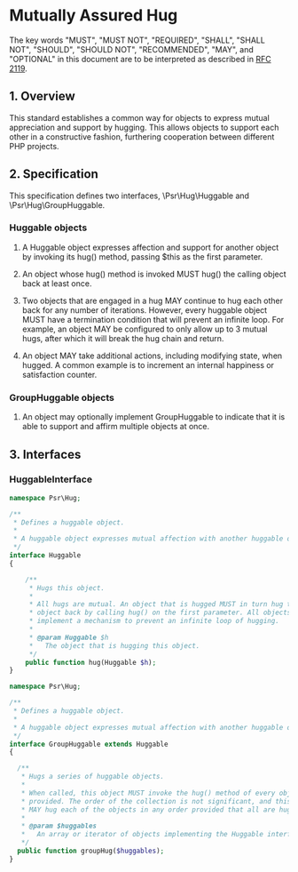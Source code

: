 Mutually Assured Hug
====================

The key words "MUST", "MUST NOT", "REQUIRED", "SHALL", "SHALL NOT", "SHOULD",
"SHOULD NOT", "RECOMMENDED", "MAY", and "OPTIONAL" in this document are to be
interpreted as described in [RFC 2119](http://tools.ietf.org/html/rfc2119).


## 1. Overview

This standard establishes a common way for objects to express mutual
appreciation and support by hugging.  This allows objects to support each other
in a constructive fashion, furthering cooperation between different PHP projects.

## 2. Specification

This specification defines two interfaces, \Psr\Hug\Huggable and
\Psr\Hug\GroupHuggable.

### Huggable objects

1. A Huggable object expresses affection and support for another object by invoking
its hug() method, passing $this as the first parameter.

2. An object whose hug() method is invoked MUST hug() the calling object back
at least once.

3. Two objects that are engaged in a hug MAY continue to hug each other back for
any number of iterations. However, every huggable object MUST have a termination
condition that will prevent an infinite loop.  For example, an object MAY be
configured to only allow up to 3 mutual hugs, after which it will break the hug
chain and return.

4. An object MAY take additional actions, including modifying state, when hugged.
A common example is to increment an internal happiness or satisfaction counter.

### GroupHuggable objects

1. An object may optionally implement GroupHuggable to indicate that it is able
to support and affirm multiple objects at once.


## 3. Interfaces

### HuggableInterface

~~~php
namespace Psr\Hug;

/**
 * Defines a huggable object.
 *
 * A huggable object expresses mutual affection with another huggable object.
 */
interface Huggable
{

    /**
     * Hugs this object.
     *
     * All hugs are mutual. An object that is hugged MUST in turn hug the other
     * object back by calling hug() on the first parameter. All objects MUST
     * implement a mechanism to prevent an infinite loop of hugging.
     *
     * @param Huggable $h
     *   The object that is hugging this object.
     */
    public function hug(Huggable $h);
}
~~~

~~~php
namespace Psr\Hug;

/**
 * Defines a huggable object.
 *
 * A huggable object expresses mutual affection with another huggable object.
 */
interface GroupHuggable extends Huggable
{

  /**
   * Hugs a series of huggable objects.
   *
   * When called, this object MUST invoke the hug() method of every object
   * provided. The order of the collection is not significant, and this object
   * MAY hug each of the objects in any order provided that all are hugged.
   *
   * @param $huggables
   *   An array or iterator of objects implementing the Huggable interface.
   */
  public function groupHug($huggables);
}
~~~
